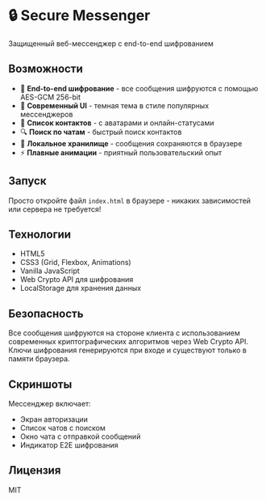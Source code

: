 # 🔒 Secure Messenger

Защищенный веб-мессенджер с end-to-end шифрованием

## Возможности

- 🔐 **End-to-end шифрование** - все сообщения шифруются с помощью AES-GCM 256-bit
- 💬 **Современный UI** - темная тема в стиле популярных мессенджеров
- 👥 **Список контактов** - с аватарами и онлайн-статусами
- 🔍 **Поиск по чатам** - быстрый поиск контактов
- 💾 **Локальное хранилище** - сообщения сохраняются в браузере
- ⚡ **Плавные анимации** - приятный пользовательский опыт

## Запуск

Просто откройте файл `index.html` в браузере - никаких зависимостей или сервера не требуется!

## Технологии

- HTML5
- CSS3 (Grid, Flexbox, Animations)
- Vanilla JavaScript
- Web Crypto API для шифрования
- LocalStorage для хранения данных

## Безопасность

Все сообщения шифруются на стороне клиента с использованием современных криптографических алгоритмов через Web Crypto API. Ключи шифрования генерируются при входе и существуют только в памяти браузера.

## Скриншоты

Мессенджер включает:
- Экран авторизации
- Список чатов с поиском
- Окно чата с отправкой сообщений
- Индикатор E2E шифрования

## Лицензия

MIT
